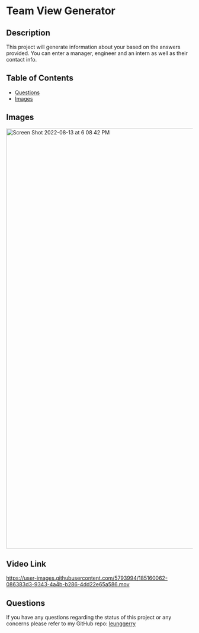 # Team View Generator
  
## Description 
This project will generate information about your based on the answers provided. You can enter a manager, engineer and an intern as well as their contact info.


## Table of Contents
- [Questions](#questions)
- [Images](#images)

## Images
<img width="1135" alt="Screen Shot 2022-08-13 at 6 08 42 PM" src="https://user-images.githubusercontent.com/5793994/184514403-eccbb869-fed9-4bfd-8262-b9d7d95dcfc1.png">

## Video Link
https://user-images.githubusercontent.com/5793994/185160062-086383d3-9343-4a4b-b286-4dd22e65a586.mov



## Questions
If you have any questions regarding the status of this project or any concerns please refer to my GitHub repo:
[leunggerry](https://github.com/leunggerry)

